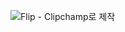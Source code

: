 ![Flip - Clipchamp로 제작](https://github.com/user-attachments/assets/a50e63c9-60ff-4d38-a93a-06046df9d36f)
